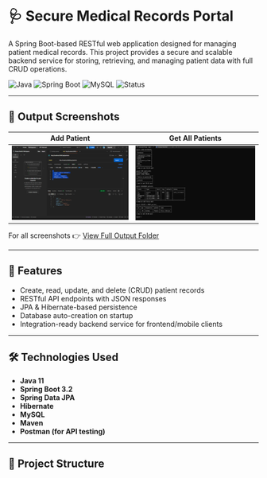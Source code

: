 # 🩺 Secure Medical Records Portal

A Spring Boot-based RESTful web application designed for managing patient medical records. This project provides a secure and scalable backend service for storing, retrieving, and managing patient data with full CRUD operations.

![Java](https://img.shields.io/badge/Java-11-blue.svg)
![Spring Boot](https://img.shields.io/badge/Spring%20Boot-3.2.0-brightgreen)
![MySQL](https://img.shields.io/badge/Database-MySQL-orange)
![Status](https://img.shields.io/badge/Status-Completed-success)

---

## 📸 Output Screenshots

| Add Patient | Get All Patients |
|-------------|------------------|
| ![Add Patient](https://github.com/mpranav38/-Secure-Medical-Records-Portal/blob/main/SecureMedicalRecordsPortal/Output%20screenshots/Screenshot%202025-04-19%20130747.png) | ![Get All](https://github.com/mpranav38/-Secure-Medical-Records-Portal/blob/main/SecureMedicalRecordsPortal/Output%20screenshots/Screenshot%202025-04-19%20130556.png) |

For all screenshots 👉 [View Full Output Folder](https://github.com/mpranav38/-Secure-Medical-Records-Portal/tree/main/SecureMedicalRecordsPortal/Output%20screenshots)

---

## 🚀 Features

- Create, read, update, and delete (CRUD) patient records
- RESTful API endpoints with JSON responses
- JPA & Hibernate-based persistence
- Database auto-creation on startup
- Integration-ready backend service for frontend/mobile clients

---

## 🛠️ Technologies Used

- **Java 11**
- **Spring Boot 3.2**
- **Spring Data JPA**
- **Hibernate**
- **MySQL**
- **Maven**
- **Postman (for API testing)**

---

## 📂 Project Structure

